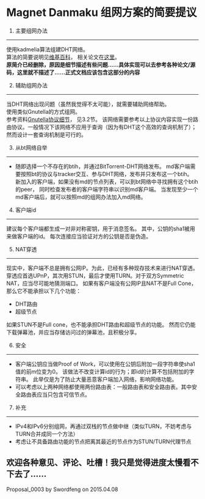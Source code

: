 Magnet Danmaku 组网方案的简要提议
===
1.  主要组网办法  
---
使用kadmelia算法组建DHT网络。  
算法的简要说明见[维基百科](http://en.wikipedia.org/wiki/Kademlia)，
相关论文在[这里](http://pdos.csail.mit.edu/~petar/papers/maymounkov-kademlia-lncs.pdf)。  
**原简介已经删除，原因是细节描述有些问题……具体实现可以去参考各种论文/源码，这里就不描述了……正式文档应该包含这部分的内容**
	
2.  辅助组网办法
---
当DHT网络出现问题（虽然我觉得不太可能），就需要辅助网络帮助。  
使用类似Gnutella的方式组网。  
参考资料[Gnutella协议细节](http://rfc-gnutella.sourceforge.net/src/rfc-0_6-draft.html)，
见3.2节。
该网络需要参考以上协议内容实现一份路由协议。一般情况下该网络不应用于查询（因为有DHT这个高效的查询机制了）；
然而设计一套查询机制是可行的。

3.  从bt网络自举  
---
-   随即选择一个不存在的btih，并通过BitTorrent-DHT网络发布。
md客户端需要按照bt的协议与tracker交互、参与DHT网络，发布并只发布这一个btih。
新加入的客户端，如果没有md的节点列表，可以到bt网络中寻找拥有这个btih的peer，
同时检查发布者的客户端字符串以识别md客户端。
当发现至少一个md客户端后，就可以按照md的组网办法加入md网络。

4.  客户端id  
---
建议每个客户端都生成一对非对称密钥，用于消息签名。
其中，公钥的sha1被用来做客户端的id。
每次连接应当验证对方的公钥是否是伪造。

5.  NAT穿透  
---
现实中，客户端不总是拥有公网IP。为此，已经有多种现存技术来进行NAT穿透。
穿透应首选UPnP，其次用STUN，最后才使用TURN。对于双方Symmetric NAT，应当尽可能地猜测端口。
如果有客户端没有公网IP且NAT不是Full Cone，那么它不能承担以下几个功能：  

-   DHT路由
-   超级节点

如果STUN不是Full cone，也不能承担DHT路由和超级节点的功能。
然而它仍能下载弹幕池，并应当存储访问过的弹幕池，且积极分享。

6.  安全
---
-   客户端公钥应当做Proof of Work，可以使用在公钥后附加一段字符串使sha1值的前m位变为0。
	该做法不改变计算id的行为；即id的计算不包括附加的字符串。
	此举仅是为了防止大量恶意客户端加入网络，影响网络功能。
-   可以考虑以上两种网络都使用两份路由表：一般路由表和安全路由表。其中安全路由表应当只包含可信节点。

7.   补充
---
-   IPv4和IPv6分别组网，再通过双栈的节点做中继（类似TURN，不妨考虑与TURN合并成同一个方法）
-   考虑让不具备路由功能的节点把离其最近的节点作为STUN/TURN代理节点

## 欢迎各种意见、评论、吐槽！我只是觉得进度太慢看不下去了…… ##
Proposal_0003 by Swordfeng on 2015.04.08
